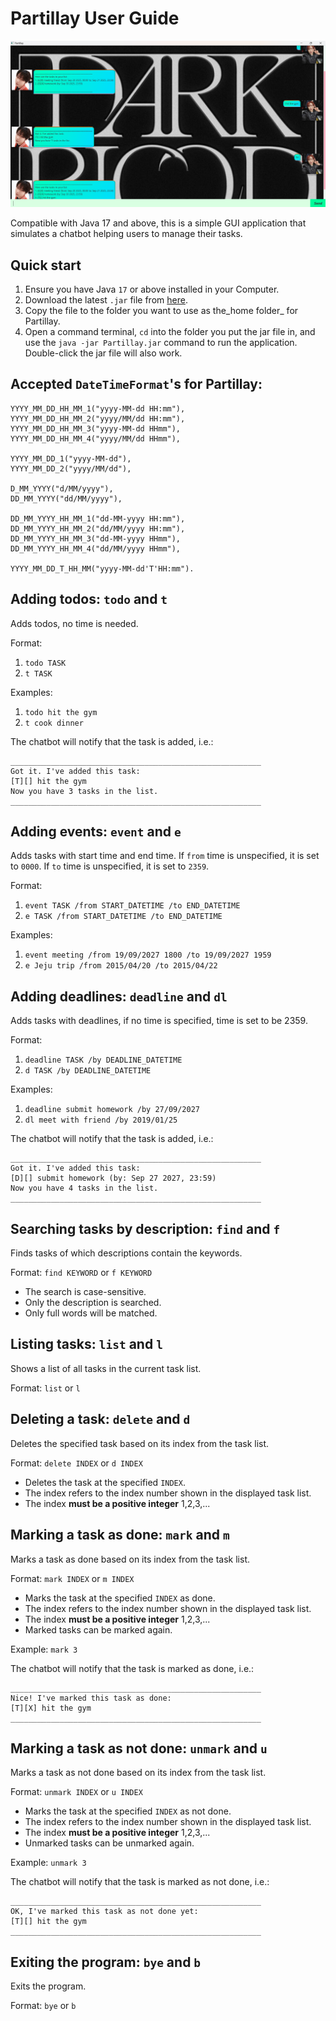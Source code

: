 # Partillay User Guide

![Ui.png](Ui.png)

Compatible with Java 17 and above, this is a simple GUI application that simulates a chatbot helping users to manage their tasks.

## Quick start
1. Ensure you have Java `17` or above installed in your Computer.
2. Download the latest `.jar` file from [here](https://github.com/Partillay/ip/releases/tag/A-Jar2).
3. Copy the file to the folder you want to use as the_home folder_ for Partillay.
4. Open a command terminal, `cd` into the folder you put the jar file in, and use the `java -jar Partillay.jar` command to run the application. Double-click the jar file will also work.

## Accepted `DateTimeFormat`'s for Partillay:
```
YYYY_MM_DD_HH_MM_1("yyyy-MM-dd HH:mm"),
YYYY_MM_DD_HH_MM_2("yyyy/MM/dd HH:mm"),
YYYY_MM_DD_HH_MM_3("yyyy-MM-dd HHmm"),
YYYY_MM_DD_HH_MM_4("yyyy/MM/dd HHmm"),

YYYY_MM_DD_1("yyyy-MM-dd"),
YYYY_MM_DD_2("yyyy/MM/dd"),

D_MM_YYYY("d/MM/yyyy"),
DD_MM_YYYY("dd/MM/yyyy"),

DD_MM_YYYY_HH_MM_1("dd-MM-yyyy HH:mm"),
DD_MM_YYYY_HH_MM_2("dd/MM/yyyy HH:mm"),
DD_MM_YYYY_HH_MM_3("dd-MM-yyyy HHmm"),
DD_MM_YYYY_HH_MM_4("dd/MM/yyyy HHmm"),

YYYY_MM_DD_T_HH_MM("yyyy-MM-dd'T'HH:mm").
```

## Adding todos: `todo` and `t`
Adds todos, no time is needed.

Format:
1. `todo TASK`
2. `t TASK`

Examples:
1. `todo hit the gym`
2. `t cook dinner`

The chatbot will notify that the task is added, i.e.:
```
________________________________________________________
Got it. I've added this task:
[T][] hit the gym
Now you have 3 tasks in the list.
________________________________________________________
```
## Adding events: `event` and `e`
Adds tasks with start time and end time.
If `from` time is unspecified, it is set to `0000`. If `to` time is unspecified, it is set to `2359`.

Format:
1. `event TASK /from START_DATETIME /to END_DATETIME`
2. `e TASK /from START_DATETIME /to END_DATETIME`

Examples:
1. `event meeting /from 19/09/2027 1800 /to 19/09/2027 1959`
2. `e Jeju trip /from 2015/04/20 /to 2015/04/22`

## Adding deadlines: `deadline` and `dl`
Adds tasks with deadlines, if no time is specified, time is set to be 2359.

Format:
1. `deadline TASK /by DEADLINE_DATETIME`
2. `d TASK /by DEADLINE_DATETIME`

Examples:
1. `deadline submit homework /by 27/09/2027`
2. `dl meet with friend /by 2019/01/25`

The chatbot will notify that the task is added, i.e.:
```
________________________________________________________
Got it. I've added this task:
[D][] submit homework (by: Sep 27 2027, 23:59)
Now you have 4 tasks in the list.
________________________________________________________
```

## Searching tasks by description: `find` and `f`

Finds tasks of which descriptions contain the keywords.

Format: `find KEYWORD` or `f KEYWORD`
- The search is case-sensitive.
- Only the description is searched.
- Only full words will be matched.

## Listing tasks: `list` and `l`

Shows a list of all tasks in the current task list.

Format: `list` or `l`

## Deleting a task: `delete` and `d`

Deletes the specified task based on its index from the task list.

Format: `delete INDEX` or `d INDEX`
- Deletes the task at the specified `INDEX`.
- The index refers to the index number shown in the displayed task list.
- The index **must be a positive integer** 1,2,3,...

## Marking a task as done: `mark` and `m`

Marks a task as done based on its index from the task list.

Format: `mark INDEX` or `m INDEX`
- Marks the task at the specified `INDEX` as done.
- The index refers to the index number shown in the displayed task list.
- The index **must be a positive integer** 1,2,3,...
- Marked tasks can be marked again.

Example: `mark 3`

The chatbot will notify that the task is marked as done, i.e.:

```
________________________________________________________
Nice! I've marked this task as done:
[T][X] hit the gym
________________________________________________________
```

## Marking a task as not done: `unmark` and `u`

Marks a task as not done based on its index from the task list.

Format: `unmark INDEX` or `u INDEX`
- Marks the task at the specified `INDEX` as not done.
- The index refers to the index number shown in the displayed task list.
- The index **must be a positive integer** 1,2,3,...
- Unmarked tasks can be unmarked again.

Example: `unmark 3`

The chatbot will notify that the task is marked as not done, i.e.:

```
________________________________________________________
OK, I've marked this task as not done yet:
[T][] hit the gym
________________________________________________________
```

## Exiting the program: `bye` and `b`

Exits the program.

Format: `bye` or `b`